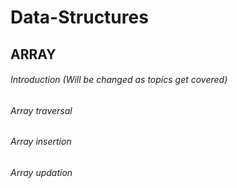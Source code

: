# Data-Structures
## ARRAY ##
###### Introduction (Will be changed as topics get covered)
###### Array traversal
###### Array insertion
###### Array updation
